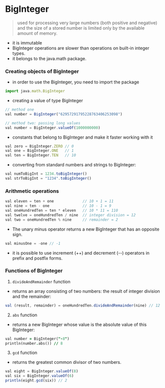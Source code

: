# BigInteger
> used for processing very large numbers (both positive and negative) and the size of a stored number is limited only by the available amount of memory.
+ it is immutable
+ BigInteger operations are slower than operations on built-in integer types.
+ it belongs to the java.math package.

### Creating objects of BigInteger
+ in order to use the BigInteger, you need to import the package
```js
import java.math.BigInteger
```
+ creating a value of type BigInteger
```js
// method one
val number = BigInteger("62957291795228763406253098")

// method two: passing long values
val number = BigInteger.valueOf(1000000000)
```
+ constants that belong to BigInteger and make it faster working with it
```js
val zero = BigInteger.ZERO // 0
val one = BigInteger.ONE   // 1
val ten = BigInteger.TEN   // 10
```
+ converting from standard numbers and strings to BigInteger:
```js
val numToBigInt = 1234.toBigInteger()
val strToBigInt = "1234".toBigInteger()
```

### Arithmetic operations
```js
val eleven = ten + one             // 10 + 1 = 11
val nine = ten - one               // 10 - 1 = 9
val oneHundredTen = ten * eleven   // 10 * 11 = 110
val twelve = oneHundredTen / nine  // integer division = 12
val two = oneHundredTen % nine     // remainder = 2
```
+ The unary minus operator returns a new BigInteger that has an opposite sign.
```js
val minusOne = -one // -1
```
+ it is possible to use increment (++) and decrement (--) operators in prefix and postfix forms.

### Functions of BigInteger
1. `divideAndRemainder` function
+ returns an array consisting of two numbers: the result of integer division and the remainder:
```js
val (result, remainder) = oneHundredTen.divideAndRemainder(nine) // 12 and 2
```
2. `abs` function
+ returns a new BigInteger whose value is the absolute value of this BigInteger:
```j
val number = BigInteger("-8")
println(number.abs()) // 8
```
3. `gcd` function
+ returns the greatest common divisor of two numbers.
```js
val eight = BigInteger.valueOf(8)
val six = BigInteger.valueOf(6)
println(eight.gcd(six)) // 2
```

















